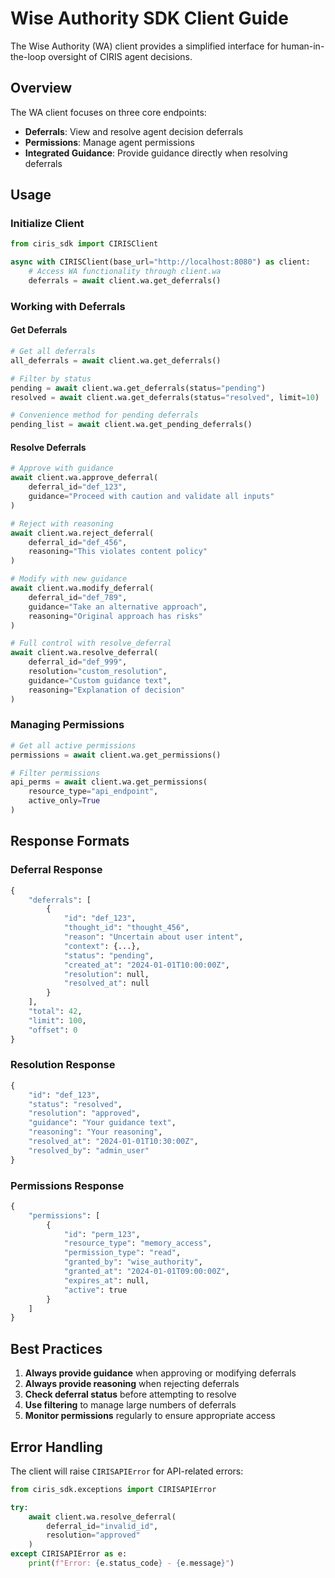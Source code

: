 # Wise Authority SDK Client Guide

The Wise Authority (WA) client provides a simplified interface for human-in-the-loop oversight of CIRIS agent decisions.

## Overview

The WA client focuses on three core endpoints:
- **Deferrals**: View and resolve agent decision deferrals
- **Permissions**: Manage agent permissions
- **Integrated Guidance**: Provide guidance directly when resolving deferrals

## Usage

### Initialize Client

```python
from ciris_sdk import CIRISClient

async with CIRISClient(base_url="http://localhost:8080") as client:
    # Access WA functionality through client.wa
    deferrals = await client.wa.get_deferrals()
```

### Working with Deferrals

#### Get Deferrals
```python
# Get all deferrals
all_deferrals = await client.wa.get_deferrals()

# Filter by status
pending = await client.wa.get_deferrals(status="pending")
resolved = await client.wa.get_deferrals(status="resolved", limit=10)

# Convenience method for pending deferrals
pending_list = await client.wa.get_pending_deferrals()
```

#### Resolve Deferrals
```python
# Approve with guidance
await client.wa.approve_deferral(
    deferral_id="def_123",
    guidance="Proceed with caution and validate all inputs"
)

# Reject with reasoning
await client.wa.reject_deferral(
    deferral_id="def_456",
    reasoning="This violates content policy"
)

# Modify with new guidance
await client.wa.modify_deferral(
    deferral_id="def_789",
    guidance="Take an alternative approach",
    reasoning="Original approach has risks"
)

# Full control with resolve_deferral
await client.wa.resolve_deferral(
    deferral_id="def_999",
    resolution="custom_resolution",
    guidance="Custom guidance text",
    reasoning="Explanation of decision"
)
```

### Managing Permissions

```python
# Get all active permissions
permissions = await client.wa.get_permissions()

# Filter permissions
api_perms = await client.wa.get_permissions(
    resource_type="api_endpoint",
    active_only=True
)
```

## Response Formats

### Deferral Response
```python
{
    "deferrals": [
        {
            "id": "def_123",
            "thought_id": "thought_456",
            "reason": "Uncertain about user intent",
            "context": {...},
            "status": "pending",
            "created_at": "2024-01-01T10:00:00Z",
            "resolution": null,
            "resolved_at": null
        }
    ],
    "total": 42,
    "limit": 100,
    "offset": 0
}
```

### Resolution Response
```python
{
    "id": "def_123",
    "status": "resolved",
    "resolution": "approved",
    "guidance": "Your guidance text",
    "reasoning": "Your reasoning",
    "resolved_at": "2024-01-01T10:30:00Z",
    "resolved_by": "admin_user"
}
```

### Permissions Response
```python
{
    "permissions": [
        {
            "id": "perm_123",
            "resource_type": "memory_access",
            "permission_type": "read",
            "granted_by": "wise_authority",
            "granted_at": "2024-01-01T09:00:00Z",
            "expires_at": null,
            "active": true
        }
    ]
}
```

## Best Practices

1. **Always provide guidance** when approving or modifying deferrals
2. **Always provide reasoning** when rejecting deferrals
3. **Check deferral status** before attempting to resolve
4. **Use filtering** to manage large numbers of deferrals
5. **Monitor permissions** regularly to ensure appropriate access

## Error Handling

The client will raise `CIRISAPIError` for API-related errors:

```python
from ciris_sdk.exceptions import CIRISAPIError

try:
    await client.wa.resolve_deferral(
        deferral_id="invalid_id",
        resolution="approved"
    )
except CIRISAPIError as e:
    print(f"Error: {e.status_code} - {e.message}")
```